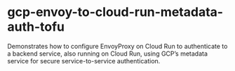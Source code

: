 # gcp-envoy-to-cloud-run-metadata-auth-tofu
Demonstrates how to configure EnvoyProxy on Cloud Run to authenticate to a backend service, also running on Cloud Run, using GCP’s metadata service for secure service-to-service authentication.
